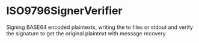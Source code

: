 # ISO9796SignerVerifier
Signing  BASE64 encoded plaintexts, writing the to files or stdout and verify the signature to get the original plaintext with message recovery
